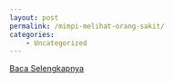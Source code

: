 ```yaml
---
layout: post
permalink: /mimpi-melihat-orang-sakit/
categories:
    - Uncategorized
---
```


[Baca Selengkapnya](/04)